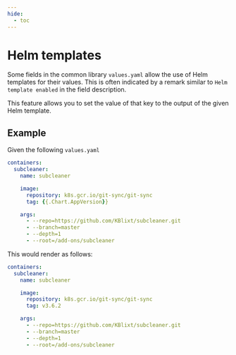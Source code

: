 ```yaml
---
hide:
  - toc
---
```


# Helm templates

Some fields in the common library `values.yaml` allow the use of Helm templates for their values.
This is often indicated by a remark similar to `Helm template enabled` in the field description.

This feature allows you to set the value of that key to the output of the given Helm template.

## Example

Given the following `values.yaml`

```yaml
containers:
  subcleaner:
    name: subcleaner

    image:
      repository: k8s.gcr.io/git-sync/git-sync
      tag: {{.Chart.AppVersion}}

    args:
      - --repo=https://github.com/KBlixt/subcleaner.git
      - --branch=master
      - --depth=1
      - --root=/add-ons/subcleaner
```

This would render as follows:

```yaml
containers:
  subcleaner:
    name: subcleaner

    image:
      repository: k8s.gcr.io/git-sync/git-sync
      tag: v3.6.2

    args:
      - --repo=https://github.com/KBlixt/subcleaner.git
      - --branch=master
      - --depth=1
      - --root=/add-ons/subcleaner
```
